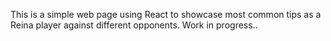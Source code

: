 This is a simple web page using React to showcase most common tips as a Reina player against different opponents. Work in progress..